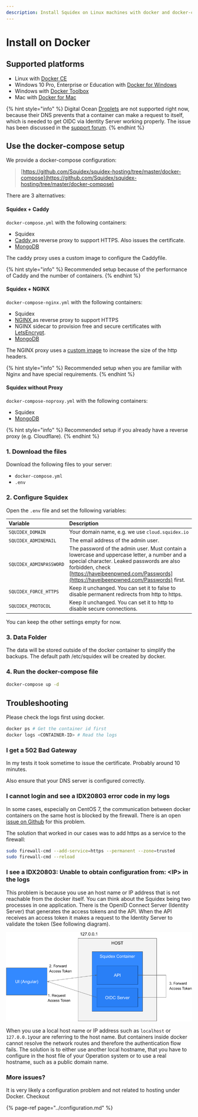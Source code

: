 ```yaml
---
description: Install Squidex on Linux machines with docker and docker-compose.
---
```


# Install on Docker

## Supported platforms

* Linux with [Docker CE](https://docs.docker.com/install/linux/docker-ce/centos/)
* Windows 10 Pro, Enterprise or Education with [Docker for Windows](https://docs.docker.com/docker-for-windows/install/)
* Windows with [Docker Toolbox](https://docs.docker.com/toolbox/toolbox_install_windows/)
* Mac with [Docker for Mac](https://docs.docker.com/docker-for-mac/)

{% hint style="info" %}
Digital Ocean [Droplets](https://www.digitalocean.com/products/droplets) are not supported right now, because their DNS prevents that a container can make a request to itself, which is needed to get OIDC via Identity Server working properly. The issue has been discussed in the [support forum](https://support.squidex.io/t/non-standard-port-installation/1262).
{% endhint %}

## Use the docker-compose setup

We provide a docker-compose configuration:

> [https://github.com/Squidex/squidex-hosting/tree/master/docker-compose](https://github.com/Squidex/squidex-hosting/tree/master/docker-compose)

There are 3 alternatives:

#### Squidex + Caddy

`docker-compose.yml` with the following containers:

* Squidex
* [Caddy ](https://caddyserver.com/)as reverse proxy to support HTTPS. Also issues the certificate.
* [MongoDB](https://www.mongodb.com/de)

The caddy proxy uses a custom image to configure the Caddyfile.

{% hint style="info" %}
Recommended setup because of the performance of Caddy and the number of containers.
{% endhint %}

#### Squidex + NGINX

`docker-compose-nginx.yml` with the following containers:

* Squidex
* [NGINX ](https://www.nginx.com/)as reverse proxy to support HTTPS
* NGINX sidecar to provision free and secure certificates with [LetsEncrypt](https://letsencrypt.org/de/).
* [MongoDB](https://www.mongodb.com/de)

The NGINX proxy uses a [custom image](https://github.com/Squidex/squidex-hosting/blob/master/docker-compose/proxy-nginx/Dockerfile) to increase the size of the http headers.

{% hint style="info" %}
Recommended setup when you are familiar with Nginx and have special requirements.
{% endhint %}

#### Squidex without Proxy

`docker-compose-noproxy.yml` with the following containers:

* Squidex
* [MongoDB](https://www.mongodb.com/de)

{% hint style="info" %}
Recommended setup if you already have a reverse proxy \(e.g. Cloudflare\).
{% endhint %}

### 1. Download the files

Download the following files to your server:

* `docker-compose.yml`
* `.env`

### 2. Configure Squidex

Open the `.env` file and set the following variables:

| Variable | Description |
| :--- | :--- |
| `SQUIDEX_DOMAIN` | Your domain name, e.g. we use `cloud.squidex.io` |
| `SQUIDEX_ADMINEMAIL` | The email address of the admin user. |
| `SQUIDEX_ADMINPASSWORD` | The password of the admin user. Must contain a lowercase and uppercase letter, a number and a special character. Leaked passwords are also forbidden, check [https://haveibeenpwned.com/Passwords](https://haveibeenpwned.com/Passwords) first. |
| `SQUIDEX_FORCE_HTTPS` | Keep it unchanged. You can set it to false to disable permanent redirects from http to https. |
| `SQUIDEX_PROTOCOL` | Keep it unchanged. You can set it to http to disable secure connections. |

You can keep the other settings empty for now.

### 3. Data Folder

The data will be stored outside of the docker container to simplify the backups. The default path /etc/squidex will be created by docker.

### 4. Run the docker-compose file

```bash
docker-compose up -d
```

## Troubleshooting

Please check the logs first using docker.

```bash
docker ps # Get the container id first
docker logs <CONTAINER-ID> # Read the logs
```

### I get a 502 Bad Gateway

In my tests it took sometime to issue the certificate. Probably around 10 minutes.

Also ensure that your DNS server is configured correctly.

### I cannot login and see a IDX20803 error code in my logs

In some cases, especially on CentOS 7, the communication between docker containers on the same host is blocked by the firewall. There is an open [issue on Github](https://github.com/moby/moby/issues/32138) for this problem.

The solution that worked in our cases was to add https as a service to the firewall:

```bash
sudo firewall-cmd --add-service=https --permanent --zone=trusted
sudo firewall-cmd --reload
```

### I see a IDX20803: Unable to obtain configuration from: &lt;IP&gt; in the logs

This problem is because you use an host name or IP address that is not reachable from the docker itself. You can think about the Squidex being two processes in one application. There is the OpenID Connect Server \(Identity Server\) that generates the access tokens and the API. When the API receives an access token it makes a request to the Identity Server to validate the token \(See following diagram\).

![Authentication Flow](../../../.gitbook/assets/untitled-presentation.png)

When you use a local host name or IP address such as `localhost` or `127.0.0.1`your are referring to the host name. But containers inside docker cannot resolve the network routes and therefore the authentication flow fails. The solution is to either use another local hostname, that you have to configure in the host file of your Operation system or to use a real hostname, such as a public domain name.

### More issues?

It is very likely a configuration problem and not related to hosting under Docker. Checkout

{% page-ref page="../configuration.md" %}

